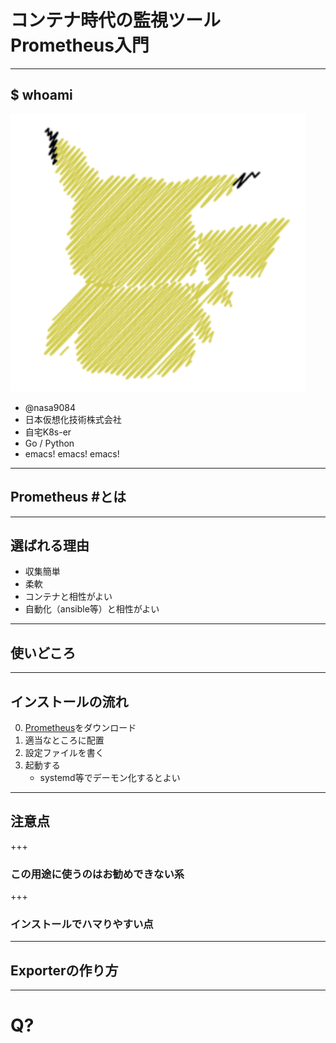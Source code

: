 # コンテナ時代の監視ツール Prometheus入門

---

## $ whoami

![pika](assets/image/pika.png)

* @nasa9084
* 日本仮想化技術株式会社
* 自宅K8s-er
* Go / Python
* emacs! emacs! emacs!

---

## Prometheus #とは


---

## 選ばれる理由

* 収集簡単
* 柔軟
* コンテナと相性がよい
* 自動化（ansible等）と相性がよい

---

## 使いどころ

---

## インストールの流れ

0. [Prometheus](https://prometheus.io/download/)をダウンロード
0. 適当なところに配置
0. 設定ファイルを書く
0. 起動する
   * systemd等でデーモン化するとよい

---

## 注意点

+++

### この用途に使うのはお勧めできない系

+++

### インストールでハマりやすい点

---

## Exporterの作り方

---

# Q?
